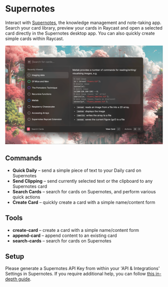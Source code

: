 # Supernotes

Interact with [Supernotes](https://supernotes.app/), the knowledge management and note-taking app. Search your card library, preview your cards in Raycast and open a selected card directly in the Supernotes desktop app. You can also quickly create simple cards within Raycast.

![](./metadata/supernotes-0.png)

## Commands

- **Quick Daily** – send a simple piece of text to your Daily card on Supernotes
- **Send Clipping** – send currently selected text or the clipboard to any Supernotes card
- **Search Cards** – search for cards on Supernotes, and perform various quick actions
- **Create Card** – quickly create a card with a simple name/content form

## Tools

- **create-card** – create a card with a simple name/content form
- **append-card** – append content to an existing card
- **search-cards** – search for cards on Supernotes

## Setup

Please generate a Supernotes API Key from within your 'API & Integrations' Settings in Supernotes. If you require additional help, you can follow [this in-depth guide](https://docs.supernotes.app/en/articles/5257176-api-access).
